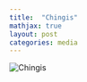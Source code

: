 ```yaml
---
title:  "Chingis"
mathjax: true
layout: post
categories: media
---
```


![Chingis](/assets/DSCF8535-2.jpg)

